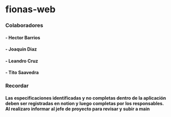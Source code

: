 # fionas-web
### Colaboradores
#### - Hector Barrios
#### - Joaquin Diaz
#### - Leandro Cruz
#### - Tito Saavedra

### Recordar
#### Las especificaciones identificadas y no completas dentro de la aplicación deben ser registradas en notion y luego completas por los responsables. Al realizaro informar al jefe de proyecto para revisar y subir a main
